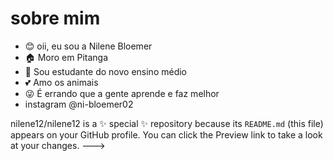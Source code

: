 # sobre mim
- 😊 oii, eu sou a Nilene Bloemer
- 🏠 Moro em Pitanga
- 📘 Sou estudante do novo ensino médio
- 💕 Amo os animais 
- 😜 É errando que a gente aprende e faz melhor
- instagram @ni-bloemer02

nilene12/nilene12 is a ✨ special ✨ repository because its `README.md` (this file) appears on your GitHub profile.
You can click the Preview link to take a look at your changes.
--->

